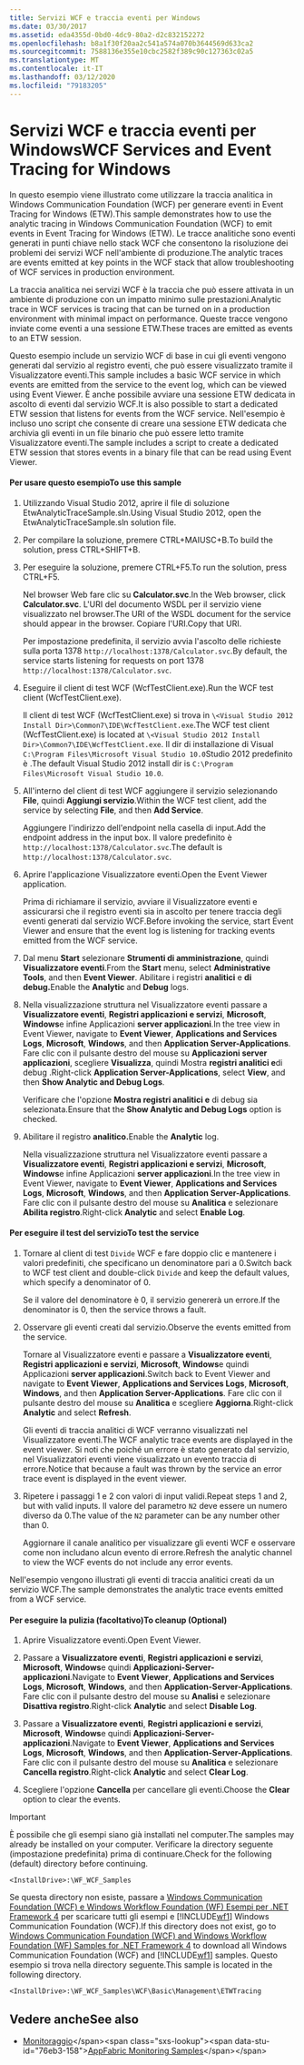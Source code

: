 ```yaml
---
title: Servizi WCF e traccia eventi per Windows
ms.date: 03/30/2017
ms.assetid: eda4355d-0bd0-4dc9-80a2-d2c832152272
ms.openlocfilehash: b8a1f30f20aa2c541a574a070b3644569d633ca2
ms.sourcegitcommit: 7588136e355e10cbc2582f389c90c127363c02a5
ms.translationtype: MT
ms.contentlocale: it-IT
ms.lasthandoff: 03/12/2020
ms.locfileid: "79183205"
---
```

# <a name="wcf-services-and-event-tracing-for-windows"></a><span data-ttu-id="76eb3-102">Servizi WCF e traccia eventi per Windows</span><span class="sxs-lookup"><span data-stu-id="76eb3-102">WCF Services and Event Tracing for Windows</span></span>
<span data-ttu-id="76eb3-103">In questo esempio viene illustrato come utilizzare la traccia analitica in Windows Communication Foundation (WCF) per generare eventi in Event Tracing for Windows (ETW).</span><span class="sxs-lookup"><span data-stu-id="76eb3-103">This sample demonstrates how to use the analytic tracing in Windows Communication Foundation (WCF) to emit events in Event Tracing for Windows (ETW).</span></span> <span data-ttu-id="76eb3-104">Le tracce analitiche sono eventi generati in punti chiave nello stack WCF che consentono la risoluzione dei problemi dei servizi WCF nell'ambiente di produzione.</span><span class="sxs-lookup"><span data-stu-id="76eb3-104">The analytic traces are events emitted at key points in the WCF stack that allow troubleshooting of WCF services in production environment.</span></span>

 <span data-ttu-id="76eb3-105">La traccia analitica nei servizi WCF è la traccia che può essere attivata in un ambiente di produzione con un impatto minimo sulle prestazioni.</span><span class="sxs-lookup"><span data-stu-id="76eb3-105">Analytic trace in WCF services is tracing that can be turned on in a production environment with minimal impact on performance.</span></span> <span data-ttu-id="76eb3-106">Queste tracce vengono inviate come eventi a una sessione ETW.</span><span class="sxs-lookup"><span data-stu-id="76eb3-106">These traces are emitted as events to an ETW session.</span></span>

 <span data-ttu-id="76eb3-107">Questo esempio include un servizio WCF di base in cui gli eventi vengono generati dal servizio al registro eventi, che può essere visualizzato tramite il Visualizzatore eventi.</span><span class="sxs-lookup"><span data-stu-id="76eb3-107">This sample includes a basic WCF service in which events are emitted from the service to the event log, which can be viewed using Event Viewer.</span></span> <span data-ttu-id="76eb3-108">È anche possibile avviare una sessione ETW dedicata in ascolto di eventi dal servizio WCF.</span><span class="sxs-lookup"><span data-stu-id="76eb3-108">It is also possible to start a dedicated ETW session that listens for events from the WCF service.</span></span> <span data-ttu-id="76eb3-109">Nell'esempio è incluso uno script che consente di creare una sessione ETW dedicata che archivia gli eventi in un file binario che può essere letto tramite Visualizzatore eventi.</span><span class="sxs-lookup"><span data-stu-id="76eb3-109">The sample includes a script to create a dedicated ETW session that stores events in a binary file that can be read using Event Viewer.</span></span>

#### <a name="to-use-this-sample"></a><span data-ttu-id="76eb3-110">Per usare questo esempio</span><span class="sxs-lookup"><span data-stu-id="76eb3-110">To use this sample</span></span>

1. <span data-ttu-id="76eb3-111">Utilizzando Visual Studio 2012, aprire il file di soluzione EtwAnalyticTraceSample.sln.</span><span class="sxs-lookup"><span data-stu-id="76eb3-111">Using Visual Studio 2012, open the EtwAnalyticTraceSample.sln solution file.</span></span>

2. <span data-ttu-id="76eb3-112">Per compilare la soluzione, premere CTRL+MAIUSC+B.</span><span class="sxs-lookup"><span data-stu-id="76eb3-112">To build the solution, press CTRL+SHIFT+B.</span></span>

3. <span data-ttu-id="76eb3-113">Per eseguire la soluzione, premere CTRL+F5.</span><span class="sxs-lookup"><span data-stu-id="76eb3-113">To run the solution, press CTRL+F5.</span></span>

     <span data-ttu-id="76eb3-114">Nel browser Web fare clic su **Calculator.svc**.</span><span class="sxs-lookup"><span data-stu-id="76eb3-114">In the Web browser, click **Calculator.svc**.</span></span> <span data-ttu-id="76eb3-115">L'URI del documento WSDL per il servizio viene visualizzato nel browser.</span><span class="sxs-lookup"><span data-stu-id="76eb3-115">The URI of the WSDL document for the service should appear in the browser.</span></span> <span data-ttu-id="76eb3-116">Copiare l'URI.</span><span class="sxs-lookup"><span data-stu-id="76eb3-116">Copy that URI.</span></span>

     <span data-ttu-id="76eb3-117">Per impostazione predefinita, il servizio avvia l'ascolto delle richieste sulla porta 1378 `http://localhost:1378/Calculator.svc`.</span><span class="sxs-lookup"><span data-stu-id="76eb3-117">By default, the service starts listening for requests on port 1378 `http://localhost:1378/Calculator.svc`.</span></span>

4. <span data-ttu-id="76eb3-118">Eseguire il client di test WCF (WcfTestClient.exe).</span><span class="sxs-lookup"><span data-stu-id="76eb3-118">Run the WCF test client (WcfTestClient.exe).</span></span>

     <span data-ttu-id="76eb3-119">Il client di test WCF (WcfTestClient.exe) si trova in `\<Visual Studio 2012 Install Dir>\Common7\IDE\WcfTestClient.exe`.</span><span class="sxs-lookup"><span data-stu-id="76eb3-119">The WCF test client (WcfTestClient.exe) is located at `\<Visual Studio 2012 Install Dir>\Common7\IDE\WcfTestClient.exe`.</span></span>  <span data-ttu-id="76eb3-120">Il dir di installazione di Visual `C:\Program Files\Microsoft Visual Studio 10.0`Studio 2012 predefinito è .</span><span class="sxs-lookup"><span data-stu-id="76eb3-120">The default Visual Studio 2012 install dir is `C:\Program Files\Microsoft Visual Studio 10.0`.</span></span>

5. <span data-ttu-id="76eb3-121">All'interno del client di test WCF aggiungere il servizio selezionando **File**, quindi **Aggiungi servizio**.</span><span class="sxs-lookup"><span data-stu-id="76eb3-121">Within the WCF test client, add the service by selecting **File**, and then **Add Service**.</span></span>

     <span data-ttu-id="76eb3-122">Aggiungere l'indirizzo dell'endpoint nella casella di input.</span><span class="sxs-lookup"><span data-stu-id="76eb3-122">Add the endpoint address in the input box.</span></span> <span data-ttu-id="76eb3-123">Il valore predefinito è `http://localhost:1378/Calculator.svc`.</span><span class="sxs-lookup"><span data-stu-id="76eb3-123">The default is `http://localhost:1378/Calculator.svc`.</span></span>

6. <span data-ttu-id="76eb3-124">Aprire l'applicazione Visualizzatore eventi.</span><span class="sxs-lookup"><span data-stu-id="76eb3-124">Open the Event Viewer application.</span></span>

     <span data-ttu-id="76eb3-125">Prima di richiamare il servizio, avviare il Visualizzatore eventi e assicurarsi che il registro eventi sia in ascolto per tenere traccia degli eventi generati dal servizio WCF.</span><span class="sxs-lookup"><span data-stu-id="76eb3-125">Before invoking the service, start Event Viewer and ensure that the event log is listening for tracking events emitted from the WCF service.</span></span>

7. <span data-ttu-id="76eb3-126">Dal menu **Start** selezionare **Strumenti di amministrazione**, quindi **Visualizzatore eventi**.</span><span class="sxs-lookup"><span data-stu-id="76eb3-126">From the **Start** menu, select **Administrative Tools**, and then **Event Viewer**.</span></span>  <span data-ttu-id="76eb3-127">Abilitare i registri **analitici** e **di debug.**</span><span class="sxs-lookup"><span data-stu-id="76eb3-127">Enable the **Analytic** and **Debug** logs.</span></span>

8. <span data-ttu-id="76eb3-128">Nella visualizzazione struttura nel Visualizzatore eventi passare a **Visualizzatore eventi**, **Registri applicazioni e servizi**, **Microsoft**, **Windows**e infine Applicazioni **server applicazioni**.</span><span class="sxs-lookup"><span data-stu-id="76eb3-128">In the tree view in Event Viewer, navigate to **Event Viewer**, **Applications and Services Logs**, **Microsoft**, **Windows**, and then **Application Server-Applications**.</span></span> <span data-ttu-id="76eb3-129">Fare clic con il pulsante destro del mouse su **Applicazioni server applicazioni**, scegliere **Visualizza**, quindi Mostra **registri analitici e**di debug .</span><span class="sxs-lookup"><span data-stu-id="76eb3-129">Right-click **Application Server-Applications**, select **View**, and then **Show Analytic and Debug Logs**.</span></span>

     <span data-ttu-id="76eb3-130">Verificare che l'opzione **Mostra registri analitici e** di debug sia selezionata.</span><span class="sxs-lookup"><span data-stu-id="76eb3-130">Ensure that the **Show Analytic and Debug Logs** option is checked.</span></span>

9. <span data-ttu-id="76eb3-131">Abilitare il registro **analitico.**</span><span class="sxs-lookup"><span data-stu-id="76eb3-131">Enable the **Analytic** log.</span></span>

     <span data-ttu-id="76eb3-132">Nella visualizzazione struttura nel Visualizzatore eventi passare a **Visualizzatore eventi**, **Registri applicazioni e servizi**, **Microsoft**, **Windows**e infine Applicazioni **server applicazioni**.</span><span class="sxs-lookup"><span data-stu-id="76eb3-132">In the tree view in Event Viewer, navigate to **Event Viewer**, **Applications and Services Logs**, **Microsoft**, **Windows**, and then **Application Server-Applications**.</span></span> <span data-ttu-id="76eb3-133">Fare clic con il pulsante destro del mouse su **Analitica** e selezionare **Abilita registro**.</span><span class="sxs-lookup"><span data-stu-id="76eb3-133">Right-click **Analytic** and select **Enable Log**.</span></span>

#### <a name="to-test-the-service"></a><span data-ttu-id="76eb3-134">Per eseguire il test del servizio</span><span class="sxs-lookup"><span data-stu-id="76eb3-134">To test the service</span></span>

1. <span data-ttu-id="76eb3-135">Tornare al client di test `Divide` WCF e fare doppio clic e mantenere i valori predefiniti, che specificano un denominatore pari a 0.</span><span class="sxs-lookup"><span data-stu-id="76eb3-135">Switch back to WCF test client and double-click `Divide` and keep the default values, which specify a denominator of 0.</span></span>

     <span data-ttu-id="76eb3-136">Se il valore del denominatore è 0, il servizio genererà un errore.</span><span class="sxs-lookup"><span data-stu-id="76eb3-136">If the denominator is 0, then the service throws a fault.</span></span>

2. <span data-ttu-id="76eb3-137">Osservare gli eventi creati dal servizio.</span><span class="sxs-lookup"><span data-stu-id="76eb3-137">Observe the events emitted from the service.</span></span>

     <span data-ttu-id="76eb3-138">Tornare al Visualizzatore eventi e passare a **Visualizzatore eventi**, **Registri applicazioni e servizi**, **Microsoft**, **Windows**e quindi Applicazioni **server applicazioni**.</span><span class="sxs-lookup"><span data-stu-id="76eb3-138">Switch back to Event Viewer and navigate to **Event Viewer**, **Applications and Services Logs**, **Microsoft**, **Windows**, and then **Application Server-Applications**.</span></span> <span data-ttu-id="76eb3-139">Fare clic con il pulsante destro del mouse su **Analitica** e scegliere **Aggiorna**.</span><span class="sxs-lookup"><span data-stu-id="76eb3-139">Right-click **Analytic** and select **Refresh**.</span></span>

     <span data-ttu-id="76eb3-140">Gli eventi di traccia analitici di WCF verranno visualizzati nel Visualizzatore eventi.</span><span class="sxs-lookup"><span data-stu-id="76eb3-140">The WCF analytic trace events are displayed in the event viewer.</span></span> <span data-ttu-id="76eb3-141">Si noti che poiché un errore è stato generato dal servizio, nel Visualizzatori eventi viene visualizzato un evento traccia di errore.</span><span class="sxs-lookup"><span data-stu-id="76eb3-141">Notice that because a fault was thrown by the service an error trace event is displayed in the event viewer.</span></span>

3. <span data-ttu-id="76eb3-142">Ripetere i passaggi 1 e 2 con valori di input validi.</span><span class="sxs-lookup"><span data-stu-id="76eb3-142">Repeat steps 1 and 2, but with valid inputs.</span></span> <span data-ttu-id="76eb3-143">Il valore del parametro `N2` deve essere un numero diverso da 0.</span><span class="sxs-lookup"><span data-stu-id="76eb3-143">The value of the `N2` parameter can be any number other than 0.</span></span>

     <span data-ttu-id="76eb3-144">Aggiornare il canale analitico per visualizzare gli eventi WCF e osservare come non includano alcun evento di errore.</span><span class="sxs-lookup"><span data-stu-id="76eb3-144">Refresh the analytic channel to view the WCF events do not include any error events.</span></span>

 <span data-ttu-id="76eb3-145">Nell'esempio vengono illustrati gli eventi di traccia analitici creati da un servizio WCF.</span><span class="sxs-lookup"><span data-stu-id="76eb3-145">The sample demonstrates the analytic trace events emitted from a WCF service.</span></span>

#### <a name="to-cleanup-optional"></a><span data-ttu-id="76eb3-146">Per eseguire la pulizia (facoltativo)</span><span class="sxs-lookup"><span data-stu-id="76eb3-146">To cleanup (Optional)</span></span>

1. <span data-ttu-id="76eb3-147">Aprire Visualizzatore eventi.</span><span class="sxs-lookup"><span data-stu-id="76eb3-147">Open Event Viewer.</span></span>

2. <span data-ttu-id="76eb3-148">Passare a **Visualizzatore eventi**, **Registri applicazioni e servizi**, **Microsoft**, **Windows**e quindi **Applicazioni-Server-applicazioni**.</span><span class="sxs-lookup"><span data-stu-id="76eb3-148">Navigate to **Event Viewer**, **Applications and Services Logs**, **Microsoft**, **Windows**, and then **Application-Server-Applications**.</span></span> <span data-ttu-id="76eb3-149">Fare clic con il pulsante destro del mouse su **Analisi** e selezionare **Disattiva registro**.</span><span class="sxs-lookup"><span data-stu-id="76eb3-149">Right-click **Analytic** and select **Disable Log**.</span></span>

3. <span data-ttu-id="76eb3-150">Passare a **Visualizzatore eventi**, **Registri applicazioni e servizi**, **Microsoft**, **Windows**e quindi **Applicazioni-Server-applicazioni**.</span><span class="sxs-lookup"><span data-stu-id="76eb3-150">Navigate to **Event Viewer**, **Applications and Services Logs**, **Microsoft**, **Windows**, and then **Application-Server-Applications**.</span></span> <span data-ttu-id="76eb3-151">Fare clic con il pulsante destro del mouse su **Analitica** e selezionare **Cancella registro**.</span><span class="sxs-lookup"><span data-stu-id="76eb3-151">Right-click **Analytic** and select **Clear Log**.</span></span>

4. <span data-ttu-id="76eb3-152">Scegliere l'opzione **Cancella** per cancellare gli eventi.</span><span class="sxs-lookup"><span data-stu-id="76eb3-152">Choose the **Clear** option to clear the events.</span></span>

> [!IMPORTANT]
> <span data-ttu-id="76eb3-153">È possibile che gli esempi siano già installati nel computer.</span><span class="sxs-lookup"><span data-stu-id="76eb3-153">The samples may already be installed on your computer.</span></span> <span data-ttu-id="76eb3-154">Verificare la directory seguente (impostazione predefinita) prima di continuare.</span><span class="sxs-lookup"><span data-stu-id="76eb3-154">Check for the following (default) directory before continuing.</span></span>  
>
> `<InstallDrive>:\WF_WCF_Samples`  
>
> <span data-ttu-id="76eb3-155">Se questa directory non esiste, passare a [Windows Communication Foundation (WCF) e Windows Workflow Foundation (WF) Esempi per .NET Framework 4](https://www.microsoft.com/download/details.aspx?id=21459) per scaricare tutti gli esempi e [!INCLUDE[wf1](../../../../includes/wf1-md.md)] Windows Communication Foundation (WCF).</span><span class="sxs-lookup"><span data-stu-id="76eb3-155">If this directory does not exist, go to [Windows Communication Foundation (WCF) and Windows Workflow Foundation (WF) Samples for .NET Framework 4](https://www.microsoft.com/download/details.aspx?id=21459) to download all Windows Communication Foundation (WCF) and [!INCLUDE[wf1](../../../../includes/wf1-md.md)] samples.</span></span> <span data-ttu-id="76eb3-156">Questo esempio si trova nella directory seguente.</span><span class="sxs-lookup"><span data-stu-id="76eb3-156">This sample is located in the following directory.</span></span>  
>
> `<InstallDrive>:\WF_WCF_Samples\WCF\Basic\Management\ETWTracing`  
  
## <a name="see-also"></a><span data-ttu-id="76eb3-157">Vedere anche</span><span class="sxs-lookup"><span data-stu-id="76eb3-157">See also</span></span>

- <span data-ttu-id="76eb3-158">[Monitoraggio](https://docs.microsoft.com/previous-versions/appfabric/ff383407(v=azure.10))</span><span class="sxs-lookup"><span data-stu-id="76eb3-158">[AppFabric Monitoring Samples](https://docs.microsoft.com/previous-versions/appfabric/ff383407(v=azure.10))</span></span>
